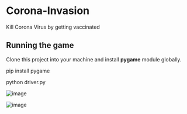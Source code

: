 # Corona-Invasion
Kill Corona Virus by getting vaccinated

## Running the game
Clone this project into your machine and install __pygame__ module globally.

pip install pygame

python driver.py 

![image](https://user-images.githubusercontent.com/83583852/129181785-d83641a6-8515-4d45-8679-3f2b85c00ae7.png)


![image](https://user-images.githubusercontent.com/83583852/129181862-6e8cdef8-4477-4846-8ced-148bf2a9c144.png)
